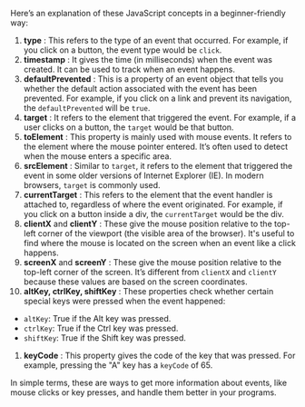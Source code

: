Here’s an explanation of these JavaScript concepts in a beginner-friendly way:

1. **type** : This refers to the type of an event that occurred. For example, if you click on a button, the event type would be `click`.
2. **timestamp** : It gives the time (in milliseconds) when the event was created. It can be used to track when an event happens.
3. **defaultPrevented** : This is a property of an event object that tells you whether the default action associated with the event has been prevented. For example, if you click on a link and prevent its navigation, the `defaultPrevented` will be `true`.
4. **target** : It refers to the element that triggered the event. For example, if a user clicks on a button, the `target` would be that button.
5. **toElement** : This property is mainly used with mouse events. It refers to the element where the mouse pointer entered. It’s often used to detect when the mouse enters a specific area.
6. **srcElement** : Similar to `target`, it refers to the element that triggered the event in some older versions of Internet Explorer (IE). In modern browsers, `target` is commonly used.
7. **currentTarget** : This refers to the element that the event handler is attached to, regardless of where the event originated. For example, if you click on a button inside a div, the `currentTarget` would be the div.
8. **clientX** and  **clientY** : These give the mouse position relative to the top-left corner of the viewport (the visible area of the browser). It's useful to find where the mouse is located on the screen when an event like a click happens.
9. **screenX** and  **screenY** : These give the mouse position relative to the top-left corner of the screen. It’s different from `clientX` and `clientY` because these values are based on the screen coordinates.
10. **altKey, ctrlKey, shiftKey** : These properties check whether certain special keys were pressed when the event happened:

* `altKey`: True if the Alt key was pressed.
* `ctrlKey`: True if the Ctrl key was pressed.
* `shiftKey`: True if the Shift key was pressed.

1. **keyCode** : This property gives the code of the key that was pressed. For example, pressing the "A" key has a `keyCode` of 65.

In simple terms, these are ways to get more information about events, like mouse clicks or key presses, and handle them better in your programs.
